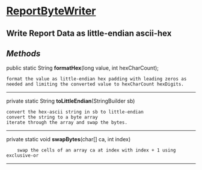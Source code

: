 # [ReportByteWriter](../../../../../../../src/main/java/com/powin/utilities/ReportByteWriter.java)

## Write Report Data as little-endian ascii-hex

## _Methods_

 public static String **formatHex**(long value, int hexCharCount);

    format the value as little-endian hex padding with leading zeros as needed and limiting the converted value to hexCharCount hexDigits.
---
private static String **toLittleEndian**(StringBuilder sb)

    convert the hex-ascii string in sb to little-endian
    convert the string to a byte array
    iterate through the array and swap the bytes.
---


private static void **swapBytes**(char[] ca, int index)
  
        swap the cells of an array ca at index with index + 1 using exclusive-or 
---    






